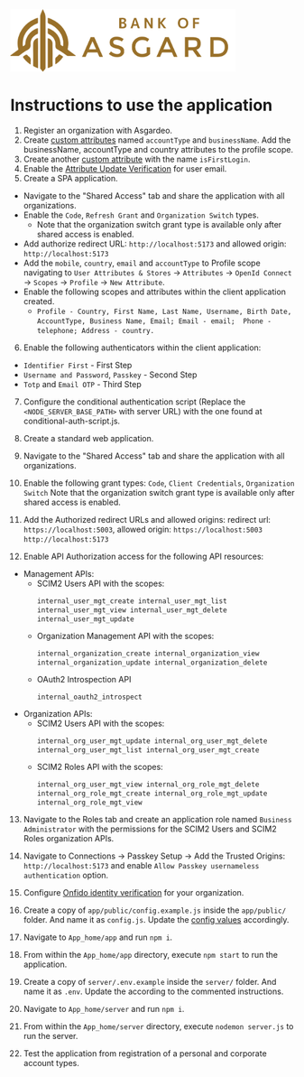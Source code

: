 <img src="./logo.png" width="400" alt="Bank of Asgard" />

# Instructions to use the application

1. Register an organization with Asgardeo.
2. Create [custom attributes](https://wso2.com/asgardeo/docs/guides/users/attributes/manage-attributes/) named `accountType` and `businessName`. Add the businessName, accountType and country attributes to the profile scope.
3. Create another [custom attribute](https://wso2.com/asgardeo/docs/guides/users/attributes/manage-attributes/) with the name `isFirstLogin`.
4. Enable the [Attribute Update Verification](https://wso2.com/asgardeo/docs/guides/users/attributes/user-attribute-change-verification/) for user email.
5. Create a SPA application.
  * Navigate to the "Shared Access" tab and share the application with all organizations.
  * Enable the `Code`, `Refresh Grant` and `Organization Switch` types. 
    * Note that the organization switch grant type is available only after shared access is enabled.
  * Add authorize redirect URL: `http://localhost:5173` and allowed origin: `http://localhost:5173`
  * Add the `mobile`, `country`, `email` and `accountType` to Profile scope navigating to `User Attributes & Stores` -> `Attributes` -> `OpenId Connect` -> `Scopes` -> `Profile` -> `New Attribute`.
  * Enable the following scopes and attributes within the client application created.  
    * `Profile - Country, First Name, Last Name, Username, Birth Date, AccountType, Business Name, Email; Email - email;  Phone - telephone; Address - country.`
6. Enable the following authenticators within the client application:
  * `Identifier First` - First Step
  * `Username and Password`, `Passkey` - Second Step
  * `Totp` and `Email OTP` - Third Step
7. Configure the conditional authentication script (Replace the `<NODE_SERVER_BASE_PATH>` with server URL) with the one found at conditional-auth-script.js.
8. Create a standard web application.
9. Navigate to the "Shared Access" tab and share the application with all organizations.
10. Enable the following grant types:
  `Code`, `Client Credentials`, `Organization Switch`
  Note that the organization switch grant type is available only after shared access is enabled.
11. Add the Authorized redirect URLs and allowed origins:
redirect url: `https://localhost:5003`, allowed origin: `https://localhost:5003 http://localhost:5173`

12. Enable API Authorization access for the following API resources:
  - Management APIs: 
    - SCIM2 Users API with the scopes:
      ```
      internal_user_mgt_create internal_user_mgt_list internal_user_mgt_view internal_user_mgt_delete internal_user_mgt_update
      ```
    - Organization Management API with the scopes:
      ```
      internal_organization_create internal_organization_view internal_organization_update internal_organization_delete
      ```
    - OAuth2 Introspection API
      ```
      internal_oauth2_introspect
      ```
  - Organization APIs:
    - SCIM2 Users API with the scopes:
      ```
      internal_org_user_mgt_update internal_org_user_mgt_delete internal_org_user_mgt_list internal_org_user_mgt_create 
      ```
    - SCIM2 Roles API with the scopes:
      ```
      internal_org_user_mgt_view internal_org_role_mgt_delete internal_org_role_mgt_create internal_org_role_mgt_update internal_org_role_mgt_view
      ```

13. Navigate to the Roles tab and create an application role named `Business Administrator` with the permissions for the SCIM2 Users and SCIM2 Roles organization APIs.
14. Navigate to Connections -> Passkey Setup -> Add the Trusted Origins: `http://localhost:5173` and enable `Allow Passkey usernameless authentication` option.

15. Configure [Onfido identity verification](https://wso2.com/asgardeo/docs/guides/identity-verification/add-identity-verification-with-onfido/) for your organization.

16. Create a copy of `app/public/config.example.js` inside the `app/public/` folder. And name it as `config.js`. Update the [config values](docs/config-properties.md) accordingly.
17. Navigate to `App_home/app` and run `npm i`.
18. From within the `App_home/app` directory, execute `npm start` to run the application.
19. Create a copy of `server/.env.example` inside the `server/` folder. And name it as `.env`. Update the according to the commented instructions.
20. Navigate to `App_home/server` and run `npm i`.
21. From within the `App_home/server` directory, execute `nodemon server.js` to run the server.
22. Test the application from registration of a personal and corporate account types.
